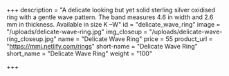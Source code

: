 +++
description = "A delicate looking but yet solid sterling silver oxidised ring with a gentle wave pattern. The band measures 4.6 in width and 2.6 mm in thickness. Available in size K –W"
id = "delicate_wave_ring"
image = "/uploads/delicate-wave-ring.jpg"
img_closeup = "/uploads/delicate-wave-ring_closeup.jpg"
name = "Delicate Wave Ring"
price = 55
product_url = "https://mmj.netlify.com/rings"
short-name = "Delicate Wave Ring"
short_name = "Delicate Wave Ring"
weight = "100"

+++
